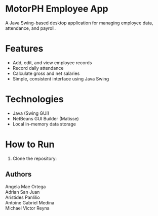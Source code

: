 # MotorPH Employee App

A Java Swing-based desktop application for managing employee data, attendance, and payroll.

# Features
- Add, edit, and view employee records
- Record daily attendance
- Calculate gross and net salaries
- Simple, consistent interface using Java Swing

# Technologies
- Java (Swing GUI)
- NetBeans GUI Builder (Matisse)
- Local in-memory data storage

# How to Run
1. Clone the repository:

## Authors
  Angela Mae Ortega<br />
  Adrian San Juan<br />
  Aristides Panlilio<br />
  Antoine Gabriel Medina<br />
  Michael Victor Reyna<br />
